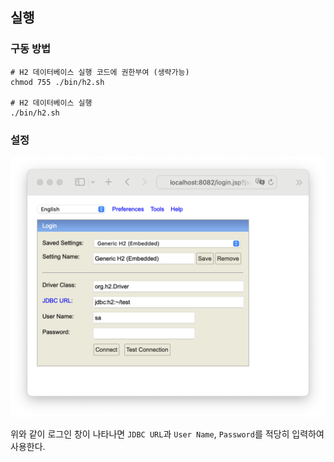 ## 실행

### 구동 방법

```shell
# H2 데이터베이스 실행 코드에 권한부여 (생략가능)
chmod 755 ./bin/h2.sh

# H2 데이터베이스 실행
./bin/h2.sh
```

### 설정

![](/img/screenshot.png)

위와 같이 로그인 창이 나타나면 `JDBC URL`과 `User Name`, `Password`를 적당히 입력하여 사용한다.